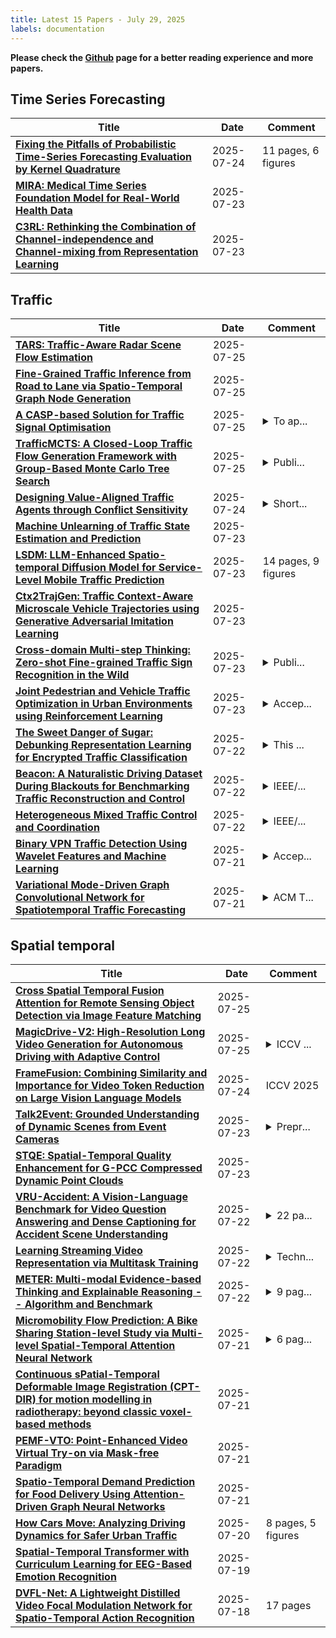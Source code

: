 ```yaml
---
title: Latest 15 Papers - July 29, 2025
labels: documentation
---
```

**Please check the [Github](https://github.com/zezhishao/MTS_Daily_ArXiv) page for a better reading experience and more papers.**

## Time Series Forecasting
| **Title** | **Date** | **Comment** |
| --- | --- | --- |
| **[Fixing the Pitfalls of Probabilistic Time-Series Forecasting Evaluation by Kernel Quadrature](http://arxiv.org/abs/2503.06079v2)** | 2025-07-24 | 11 pages, 6 figures |
| **[MIRA: Medical Time Series Foundation Model for Real-World Health Data](http://arxiv.org/abs/2506.07584v3)** | 2025-07-23 |  |
| **[C3RL: Rethinking the Combination of Channel-independence and Channel-mixing from Representation Learning](http://arxiv.org/abs/2507.17454v1)** | 2025-07-23 |  |

## Traffic
| **Title** | **Date** | **Comment** |
| --- | --- | --- |
| **[TARS: Traffic-Aware Radar Scene Flow Estimation](http://arxiv.org/abs/2503.10210v2)** | 2025-07-25 |  |
| **[Fine-Grained Traffic Inference from Road to Lane via Spatio-Temporal Graph Node Generation](http://arxiv.org/abs/2507.19089v1)** | 2025-07-25 |  |
| **[A CASP-based Solution for Traffic Signal Optimisation](http://arxiv.org/abs/2507.19061v1)** | 2025-07-25 | <details><summary>To ap...</summary><p>To appear in Theory and Practice of Logic Programming (TPLP), Proceedings of ICLP 2025</p></details> |
| **[TrafficMCTS: A Closed-Loop Traffic Flow Generation Framework with Group-Based Monte Carlo Tree Search](http://arxiv.org/abs/2308.12797v3)** | 2025-07-25 | <details><summary>Publi...</summary><p>Published in IEEE Transactions on Intelligent Transportation Systems</p></details> |
| **[Designing Value-Aligned Traffic Agents through Conflict Sensitivity](http://arxiv.org/abs/2507.18284v1)** | 2025-07-24 | <details><summary>Short...</summary><p>Short version of this paper has been accepted at EUMAS 2025 https://euramas.github.io/eumas2025/</p></details> |
| **[Machine Unlearning of Traffic State Estimation and Prediction](http://arxiv.org/abs/2507.17984v1)** | 2025-07-23 |  |
| **[LSDM: LLM-Enhanced Spatio-temporal Diffusion Model for Service-Level Mobile Traffic Prediction](http://arxiv.org/abs/2507.17795v1)** | 2025-07-23 | 14 pages, 9 figures |
| **[Ctx2TrajGen: Traffic Context-Aware Microscale Vehicle Trajectories using Generative Adversarial Imitation Learning](http://arxiv.org/abs/2507.17418v1)** | 2025-07-23 |  |
| **[Cross-domain Multi-step Thinking: Zero-shot Fine-grained Traffic Sign Recognition in the Wild](http://arxiv.org/abs/2409.01534v2)** | 2025-07-23 | <details><summary>Publi...</summary><p>Published by Knowledge-Based Systems</p></details> |
| **[Joint Pedestrian and Vehicle Traffic Optimization in Urban Environments using Reinforcement Learning](http://arxiv.org/abs/2504.05018v2)** | 2025-07-23 | <details><summary>Accep...</summary><p>Accepted to IEEE/RSJ International Conference on Intelligent Robots and Systems (IROS), 2025</p></details> |
| **[The Sweet Danger of Sugar: Debunking Representation Learning for Encrypted Traffic Classification](http://arxiv.org/abs/2507.16438v1)** | 2025-07-22 | <details><summary>This ...</summary><p>This paper has been accepted at ACM SIGCOMM 2025. It will appear in the proceedings with DOI 10.1145/3718958.3750498</p></details> |
| **[Beacon: A Naturalistic Driving Dataset During Blackouts for Benchmarking Traffic Reconstruction and Control](http://arxiv.org/abs/2412.14208v2)** | 2025-07-22 | <details><summary>IEEE/...</summary><p>IEEE/RSJ International Conference on Intelligent Robots and Systems (IROS), 2025</p></details> |
| **[Heterogeneous Mixed Traffic Control and Coordination](http://arxiv.org/abs/2409.12330v2)** | 2025-07-22 | <details><summary>IEEE/...</summary><p>IEEE/RSJ International Conference on Intelligent Robots and Systems (IROS), 2025</p></details> |
| **[Binary VPN Traffic Detection Using Wavelet Features and Machine Learning](http://arxiv.org/abs/2502.13804v2)** | 2025-07-21 | <details><summary>Accep...</summary><p>Accepted for presentation at SoftCOM 2025</p></details> |
| **[Variational Mode-Driven Graph Convolutional Network for Spatiotemporal Traffic Forecasting](http://arxiv.org/abs/2408.16191v3)** | 2025-07-21 | <details><summary>ACM T...</summary><p>ACM Transactions on Intelligent Systems and Technology (TIST) Submission, 2025</p></details> |

## Spatial temporal
| **Title** | **Date** | **Comment** |
| --- | --- | --- |
| **[Cross Spatial Temporal Fusion Attention for Remote Sensing Object Detection via Image Feature Matching](http://arxiv.org/abs/2507.19118v1)** | 2025-07-25 |  |
| **[MagicDrive-V2: High-Resolution Long Video Generation for Autonomous Driving with Adaptive Control](http://arxiv.org/abs/2411.13807v4)** | 2025-07-25 | <details><summary>ICCV ...</summary><p>ICCV 2025 camera-ready version, Project Website: https://flymin.github.io/magicdrive-v2/</p></details> |
| **[FrameFusion: Combining Similarity and Importance for Video Token Reduction on Large Vision Language Models](http://arxiv.org/abs/2501.01986v2)** | 2025-07-24 | ICCV 2025 |
| **[Talk2Event: Grounded Understanding of Dynamic Scenes from Event Cameras](http://arxiv.org/abs/2507.17664v1)** | 2025-07-23 | <details><summary>Prepr...</summary><p>Preprint; 42 pages, 17 figures, 16 tables; Project Page at https://talk2event.github.io</p></details> |
| **[STQE: Spatial-Temporal Quality Enhancement for G-PCC Compressed Dynamic Point Clouds](http://arxiv.org/abs/2507.17522v1)** | 2025-07-23 |  |
| **[VRU-Accident: A Vision-Language Benchmark for Video Question Answering and Dense Captioning for Accident Scene Understanding](http://arxiv.org/abs/2507.09815v2)** | 2025-07-22 | <details><summary>22 pa...</summary><p>22 pages, 11 figures, 5 tables</p></details> |
| **[Learning Streaming Video Representation via Multitask Training](http://arxiv.org/abs/2504.20041v2)** | 2025-07-22 | <details><summary>Techn...</summary><p>Technical Report. Project Page: https://go2heart.github.io/streamformer</p></details> |
| **[METER: Multi-modal Evidence-based Thinking and Explainable Reasoning -- Algorithm and Benchmark](http://arxiv.org/abs/2507.16206v1)** | 2025-07-22 | <details><summary>9 pag...</summary><p>9 pages,3 figures ICCV format</p></details> |
| **[Micromobility Flow Prediction: A Bike Sharing Station-level Study via Multi-level Spatial-Temporal Attention Neural Network](http://arxiv.org/abs/2507.16020v1)** | 2025-07-21 | <details><summary>6 pag...</summary><p>6 pages, UrbComp 2024</p></details> |
| **[Continuous sPatial-Temporal Deformable Image Registration (CPT-DIR) for motion modelling in radiotherapy: beyond classic voxel-based methods](http://arxiv.org/abs/2405.00430v2)** | 2025-07-21 |  |
| **[PEMF-VTO: Point-Enhanced Video Virtual Try-on via Mask-free Paradigm](http://arxiv.org/abs/2412.03021v5)** | 2025-07-21 |  |
| **[Spatio-Temporal Demand Prediction for Food Delivery Using Attention-Driven Graph Neural Networks](http://arxiv.org/abs/2507.15246v1)** | 2025-07-21 |  |
| **[How Cars Move: Analyzing Driving Dynamics for Safer Urban Traffic](http://arxiv.org/abs/2412.04020v3)** | 2025-07-20 | 8 pages, 5 figures |
| **[Spatial-Temporal Transformer with Curriculum Learning for EEG-Based Emotion Recognition](http://arxiv.org/abs/2507.14698v1)** | 2025-07-19 |  |
| **[DVFL-Net: A Lightweight Distilled Video Focal Modulation Network for Spatio-Temporal Action Recognition](http://arxiv.org/abs/2507.12426v2)** | 2025-07-18 | 17 pages |

